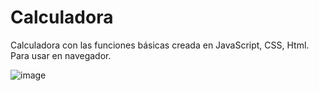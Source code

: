 # Calculadora
Calculadora con las funciones básicas creada en JavaScript, CSS, Html.
Para usar en navegador. 

![image](https://user-images.githubusercontent.com/115635199/196198124-3997c5ff-ba8c-44aa-a8e6-bf70a365fd62.png)

